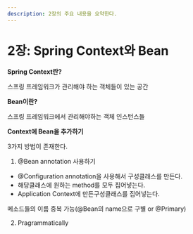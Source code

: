 ```yaml
---
description: 2장의 주요 내용을 요약한다.
---
```


# 2장: Spring Context와 Bean

**Spring Context란?**

스프링 프레임워크가 관리해야 하는 객체들이  있는 공간

**Bean이란?**

스프링 프레임워크에서 관리해야하는 객체 인스턴스들

**Context에 Bean을 추가하기**

3가지 방법이 존재한다.

1. @Bean annotation 사용하기

* @Configuration annotation을 사용해서 구성클래스를 만든다.
* 해당클래스에 원하는 method를 모두 집어넣는다.&#x20;
* Application Context에 만든구성클래스를 집어넣는다.&#x20;

메소드들의 이름 중복 가능(@Bean의 name으로 구별 or @Primary)

2. Pragrammatically
